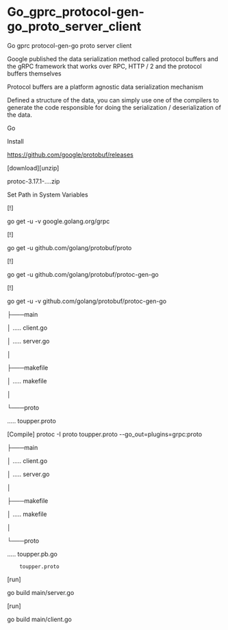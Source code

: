 # Go_gprc_protocol-gen-go_proto_server_client

Go gprc protocol-gen-go proto server client

Google published the data serialization method called protocol buffers and the gRPC framework that works over RPC, HTTP / 2 and the protocol buffers themselves

Protocol buffers are a platform agnostic data serialization mechanism

Defined a structure of the data, you can simply use one of the compilers to generate the code responsible for doing the serialization / deserialization of the data.

Go 

Install

https://github.com/google/protobuf/releases

[download][unzip]

protoc-3.17.1-....zip

Set Path in System Variables

[!]

go get -u -v google.golang.org/grpc

[!]

go get -u github.com/golang/protobuf/proto


[!]

go get -u github.com/golang/protobuf/protoc-gen-go

[!]

go get -u -v github.com/golang/protobuf/protoc-gen-go

├───main

│ ..... client.go

│ .....  server.go

│

├───makefile

│ .....   makefile

│

└───proto

  .....  toupper.proto
        
[Compile]
protoc -I proto toupper.proto --go_out=plugins=grpc:proto

├───main

│ .....   client.go

│ .....  server.go

│

├───makefile

│ .....   makefile

│

└───proto

 .....  toupper.pb.go
        
        toupper.proto

[run]

go build main/server.go

[run]

go build main/client.go
